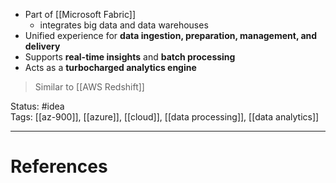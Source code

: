 - ﻿﻿Part of [[Microsoft Fabric]]
	- ﻿﻿integrates big data and data warehouses
- ﻿﻿Unified experience for **data ingestion, preparation, management, and delivery**
- ﻿﻿Supports **real-time insights** and **batch processing**
- ﻿﻿Acts as a **turbocharged analytics engine**

> Similar to [[AWS Redshift]]

Status: #idea  
Tags: [[az-900]], [[azure]], [[cloud]], [[data processing]], [[data analytics]]  

---
# References